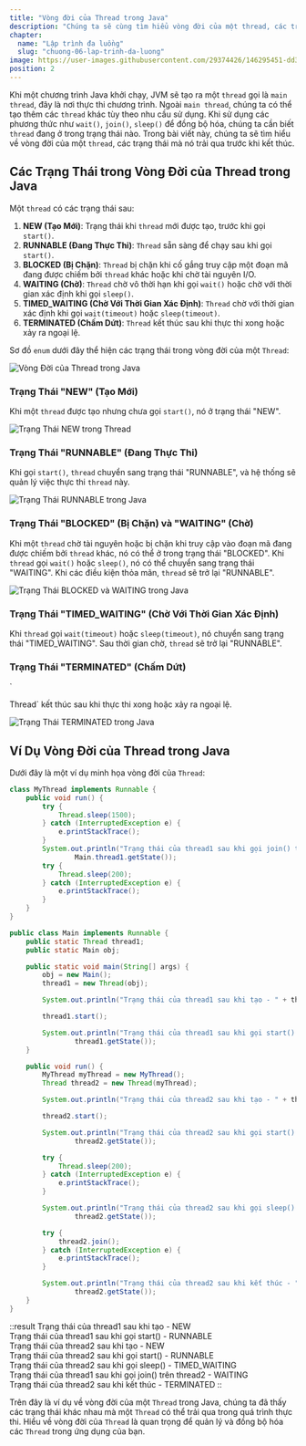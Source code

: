 ```yaml
---
title: "Vòng đời của Thread trong Java"
description: "Chúng ta sẽ cùng tìm hiểu vòng đời của một thread, các trạng thái mà nó trải qua trước khi chết đi"
chapter:
  name: "Lập trình đa luồng"
  slug: "chuong-06-lap-trinh-da-luong"
image: https://user-images.githubusercontent.com/29374426/146295451-dd3f5502-81f5-4983-bb8b-769b739db327.png
position: 2
---
```


Khi một chương trình Java khởi chạy, JVM sẽ tạo ra một `thread` gọi là `main thread`, đây là nơi thực thi chương trình. Ngoài `main thread`, chúng ta có thể tạo thêm các `thread` khác tùy theo nhu cầu sử dụng. Khi sử dụng các phương thức như `wait()`, `join()`, `sleep()` để đồng bộ hóa, chúng ta cần biết `thread` đang ở trong trạng thái nào. Trong bài viết này, chúng ta sẽ tìm hiểu về vòng đời của một `thread`, các trạng thái mà nó trải qua trước khi kết thúc.

## Các Trạng Thái trong Vòng Đời của Thread trong Java

Một `thread` có các trạng thái sau:

1. **NEW (Tạo Mới)**: Trạng thái khi `thread` mới được tạo, trước khi gọi `start()`.
2. **RUNNABLE (Đang Thực Thi)**: `Thread` sẵn sàng để chạy sau khi gọi `start()`.
3. **BLOCKED (Bị Chặn)**: `Thread` bị chặn khi cố gắng truy cập một đoạn mã đang được chiếm bởi `thread` khác hoặc khi chờ tài nguyên I/O.
4. **WAITING (Chờ)**: `Thread` chờ vô thời hạn khi gọi `wait()` hoặc chờ với thời gian xác định khi gọi `sleep()`.
5. **TIMED_WAITING (Chờ Với Thời Gian Xác Định)**: `Thread` chờ với thời gian xác định khi gọi `wait(timeout)` hoặc `sleep(timeout)`.
6. **TERMINATED (Chấm Dứt)**: `Thread` kết thúc sau khi thực thi xong hoặc xảy ra ngoại lệ.

Sơ đồ `enum` dưới đây thể hiện các trạng thái trong vòng đời của một `Thread`:

![Vòng Đời của Thread trong Java](https://user-images.githubusercontent.com/29374426/146295451-dd3f5502-81f5-4983-bb8b-769b739db327.png)

### Trạng Thái "NEW" (Tạo Mới)

Khi một `thread` được tạo nhưng chưa gọi `start()`, nó ở trạng thái "NEW".

![Trạng Thái NEW trong Thread](https://user-images.githubusercontent.com/29374426/146178768-3bd727f2-1b89-4b86-9075-eecd71b5bc25.png)

### Trạng Thái "RUNNABLE" (Đang Thực Thi)

Khi gọi `start()`, `thread` chuyển sang trạng thái "RUNNABLE", và hệ thống sẽ quản lý việc thực thi `thread` này.

![Trạng Thái RUNNABLE trong Java](https://user-images.githubusercontent.com/29374426/146178835-533a1939-0f55-4f6b-a05b-c1317e14106c.png)

### Trạng Thái "BLOCKED" (Bị Chặn) và "WAITING" (Chờ)

Khi một `thread` chờ tài nguyên hoặc bị chặn khi truy cập vào đoạn mã đang được chiếm bởi `thread` khác, nó có thể ở trong trạng thái "BLOCKED". Khi `thread` gọi `wait()` hoặc `sleep()`, nó có thể chuyển sang trạng thái "WAITING". Khi các điều kiện thỏa mãn, `thread` sẽ trở lại "RUNNABLE".

![Trạng Thái BLOCKED và WAITING trong Java](https://user-images.githubusercontent.com/29374426/146178947-9994c1aa-4a40-4e87-9fa0-458f2e7809da.png)

### Trạng Thái "TIMED_WAITING" (Chờ Với Thời Gian Xác Định)

Khi `thread` gọi `wait(timeout)` hoặc `sleep(timeout)`, nó chuyển sang trạng thái "TIMED_WAITING". Sau thời gian chờ, `thread` sẽ trở lại "RUNNABLE".

### Trạng Thái "TERMINATED" (Chấm Dứt)

`

Thread` kết thúc sau khi thực thi xong hoặc xảy ra ngoại lệ.

![Trạng Thái TERMINATED trong Java](https://user-images.githubusercontent.com/29374426/146179003-9e3a33f5-22f0-4dcd-9282-f100e70443f1.png)

## Ví Dụ Vòng Đời của Thread trong Java

Dưới đây là một ví dụ minh họa vòng đời của `Thread`:

```java
class MyThread implements Runnable {
    public void run() {
        try {
            Thread.sleep(1500);
        } catch (InterruptedException e) {
            e.printStackTrace();
        }
        System.out.println("Trạng thái của thread1 sau khi gọi join() trên thread2 - " +
                Main.thread1.getState());
        try {
            Thread.sleep(200);
        } catch (InterruptedException e) {
            e.printStackTrace();
        }
    }
}

public class Main implements Runnable {
    public static Thread thread1;
    public static Main obj;

    public static void main(String[] args) {
        obj = new Main();
        thread1 = new Thread(obj);

        System.out.println("Trạng thái của thread1 sau khi tạo - " + thread1.getState());

        thread1.start();

        System.out.println("Trạng thái của thread1 sau khi gọi start() - " +
                thread1.getState());
    }

    public void run() {
        MyThread myThread = new MyThread();
        Thread thread2 = new Thread(myThread);

        System.out.println("Trạng thái của thread2 sau khi tạo - " + thread2.getState());

        thread2.start();

        System.out.println("Trạng thái của thread2 sau khi gọi start() - " +
                thread2.getState());

        try {
            Thread.sleep(200);
        } catch (InterruptedException e) {
            e.printStackTrace();
        }

        System.out.println("Trạng thái của thread2 sau khi gọi sleep() - " +
                thread2.getState());

        try {
            thread2.join();
        } catch (InterruptedException e) {
            e.printStackTrace();
        }

        System.out.println("Trạng thái của thread2 sau khi kết thúc - " +
                thread2.getState());
    }
}
```

::result
Trạng thái của thread1 sau khi tạo - NEW<br/>
Trạng thái của thread1 sau khi gọi start() - RUNNABLE<br/>
Trạng thái của thread2 sau khi tạo - NEW<br/>
Trạng thái của thread2 sau khi gọi start() - RUNNABLE<br/>
Trạng thái của thread2 sau khi gọi sleep() - TIMED_WAITING<br/>
Trạng thái của thread1 sau khi gọi join() trên thread2 - WAITING<br/>
Trạng thái của thread2 sau khi kết thúc - TERMINATED
::

Trên đây là ví dụ về vòng đời của một `Thread` trong Java, chúng ta đã thấy các trạng thái khác nhau mà một `Thread` có thể trải qua trong quá trình thực thi. Hiểu về vòng đời của `Thread` là quan trọng để quản lý và đồng bộ hóa các `Thread` trong ứng dụng của bạn.
